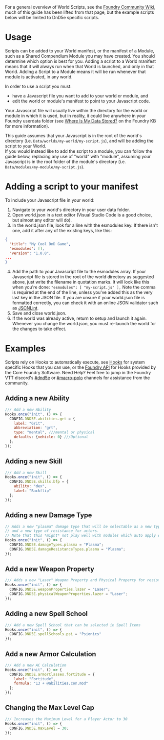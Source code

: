 For a general overview of World Scripts, see the [Foundry Community Wiki](https://foundryvtt.wiki/en/basics/world-scripts), much of this guide has been lifted from that page, but the example scripts below will be limited to DnD5e specific scripts.

# Usage
Scripts can be added to your World manifest, or the manifest of a Module, such as a Shared Compendium Module you may have created. You should determine which option is best for you. Adding a script to a World manifest means that it will always run when that World is launched, and only in that World. Adding a Script to a Module means it will be run whenever that module is activated, in any world.

In order to use a script you must:  
- have a Javascript file you want to add to your world or module, and   
- edit the world or module's manifest to point to your Javascript code.

Your Javascript file will usually live within the directory for the world or module in which it is used, but in reality, it could live anywhere in your Foundry userdata folder (see [Where Is My Data Stored?](https://foundryvtt.com/article/configuration/#where-user-data) on the Foundry KB for more information).  

This guide assumes that your Javascript is in the root of the world's directory (i.e. `Data/worlds/my-world/my-script.js`), and will be adding the script to your World.  
If you would instead like to add the script to a module, you can follow the guide below, replacing any use of "world" with "module", assuming your Javascript is in the root folder of the module's directory (i.e. `Data/modules/my-module/my-script.js`).

# Adding a script to your manifest
To include your Javascript file in your world:

1. Navigate to your world's directory in your user data folder.
2. Open world.json in a text editor (Visual Studio Code is a good choice, but almost any editor will do).
3. In the world.json file, look for a line with the esmodules key. If there isn't one, add it after any of the existing keys, like this:
```json
{
  "title": "My Cool DnD Game",
  "esmodules": [],
  "version": "1.0.0",
...
}
```
4. Add the path to your Javascript file to the esmodules array. If your Javascript file is stored in the root of the world directory as suggested above, just write the filename in quotation marks. It will look like this when you're done: `"esmodules": [ "my-script.js" ],` Note the comma is required at the end of the line, unless you've added this as the very last key in the JSON file. If you are unsure if your world.json file is formatted correctly, you can check it with an online JSON validator such as [JSONLint](https://jsonlint.com/).
5. Save and close world.json.
6. If the world was already active, return to setup and launch it again. Whenever you change the world.json, you must re-launch the world for the changes to take effect.


# Examples
Scripts rely on Hooks to automatically execute, see [Hooks](Hooks.md) for system specific Hooks that you can use, or the [Foundry API](https://foundryvtt.com/api/modules/hookEvents.html) for Hooks provided by the Core Foundry Software.
Need Help? Feel free to jump in the Foundry VTT discord's [#dnd5e](https://discord.com/channels/170995199584108546/670336046164213761) or [#macro-polo](https://discord.com/channels/170995199584108546/699750150674972743) channels for assistance from the community. 

## Adding a new Ability
```js
/// Add a new Ability
Hooks.once("init", () => {
  CONFIG.DND5E.abilities.grt = {
    label: "Grit",
    abbreviation: "grt",
    type: "mental", ///mental or physical
    defaults: {vehicle: 0} ///Optional
  };
});
```

## Adding a new Skill
```js
/// Add a new Skill
Hooks.once("init", () => {
  CONFIG.DND5E.skills.bfp = {
    ability: "dex",
    label: "Backflip"
  };
});
```

## Adding a new Damage Type
```js
// Adds a new "plasma" damage type that will be selectable as a new type of damage for weapons
// and a new type of resistance for actors.
// Note that this *might* not play well with modules which auto apply damage and resistances.
Hooks.once("init", () => {
  CONFIG.DND5E.damageTypes.plasma = "Plasma";
  CONFIG.DND5E.damageResistanceTypes.plasma = "Plasma";
});
```

## Add a new Weapon Property
```js
/// Adds a new "Laser" Weapon Property and Physical Property for resistance bypass
Hooks.once("init", () => {
  CONFIG.DND5E.weaponProperties.lazer = "Laser";
  CONFIG.DND5E.physicalWeaponProperties.lazer = "Laser";
});
```

## Adding a new Spell School  
```js
/// Add a new Spell School that can be selected in Spell Items
Hooks.once("init", () => {
  CONFIG.DND5E.spellSchools.psi = "Psionics"
});
```

## Add a new Armor Calculation
```js
/// Add a new AC Calculation
Hooks.once("init", () => {
  CONFIG.DND5E.armorClasses.fortitude = {
    label: "Fortitude",
    formula: "13 + @abilities.con.mod"
  };
});
```

## Changing the Max Level Cap
```js
/// Increases the Maximum Level for a Player Actor to 30
Hooks.once("init", () => {
  CONFIG.DND5E.maxLevel = 30;
});
```
